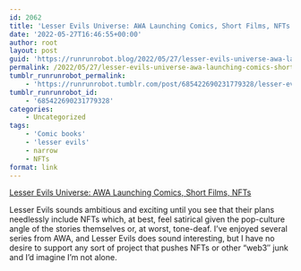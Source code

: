 ```yaml
---
id: 2062
title: 'Lesser Evils Universe: AWA Launching Comics, Short Films, NFTs'
date: '2022-05-27T16:46:55+00:00'
author: root
layout: post
guid: 'https://runrunrobot.blog/2022/05/27/lesser-evils-universe-awa-launching-comics-short/'
permalink: /2022/05/27/lesser-evils-universe-awa-launching-comics-short/
tumblr_runrunrobot_permalink:
    - 'https://runrunrobot.tumblr.com/post/685422690231779328/lesser-evils-universe-awa-launching-comics-short'
tumblr_runrunrobot_id:
    - '685422690231779328'
categories:
    - Uncategorized
tags:
    - 'Comic books'
    - 'lesser evils'
    - narrow
    - NFTs
format: link
---
```


[Lesser Evils Universe: AWA Launching Comics, Short Films, NFTs](https://bleedingcool.com/comics/lesser-evils-universe-awa-launching-comics-short-films-nfts/)

<div class="link_description">Lesser Evils sounds ambitious and exciting until you see that their  
plans needlessly include NFTs which, at best, feel satirical given the  
pop-culture angle of the stories themselves or, at worst, tone-deaf. I’ve enjoyed several series from AWA, and Lesser Evils does sound  
interesting, but I have no desire to support any sort of project that  
pushes NFTs or other “web3″ junk and I’d imagine I’m not alone.

</div>